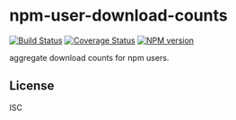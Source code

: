 # npm-user-download-counts

[![Build Status](https://travis-ci.org/bcoe/npm-user-download-counts.png)](https://travis-ci.org/bcoe/npm-user-download-counts)
[![Coverage Status](https://coveralls.io/repos/bcoe/npm-user-download-counts/badge.svg?branch=master)](https://coveralls.io/r/bcoe/npm-user-download-counts?branch=master)
[![NPM version](https://img.shields.io/npm/v/npm-user-download-counts.svg)](https://www.npmjs.com/package/npm-user-download-counts)

aggregate download counts for npm users.

## License

ISC
